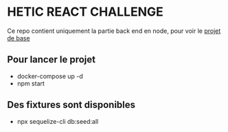 # HETIC REACT CHALLENGE

Ce repo contient uniquement la partie back end en node, pour voir le [projet de base](https://github.com/ayshiff/react-challenge-191026)

## Pour lancer le projet

* docker-compose up -d
* npm start

## Des fixtures sont disponibles

* npx sequelize-cli db:seed:all

